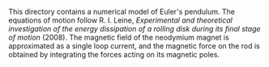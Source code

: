 This directory contains a numerical model of Euler's pendulum. The equations of
motion follow R. I. Leine, *Experimental and theoretical investigation of the
energy dissipation of a rolling disk during its final stage of motion* (2008).
The magnetic field of the neodymium magnet is approximated as a single loop
current, and the magnetic force on the rod is obtained by integrating the forces
acting on its magnetic poles.
